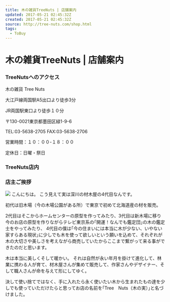 ```yaml
---
title: 木の雑貨TreeNuts | 店舗案内
updated: 2017-05-21 02:45:32Z
created: 2017-05-21 02:45:32Z
source: http://tree-nuts.com/shop.html
tags:
  - ToBuy
---
```


# 木の雑貨TreeNuts | 店舗案内

### TreeNutsへのアクセス

木の雑貨 Tree Nuts

大江戸線両国駅A5出口より徒歩3分

JR両国駅東口より徒歩１０分

〒130-0021東京都墨田区緑1-9-6

TEL:03-5638-2705
FAX:03-5638-2706

営業時間：１０：００-１８：００

定休日：日曜・祭日

### TreeNuts店内

### 店主ご挨拶

![](../_resources/ef6c4b57cc964212438b127a0623ca91.jpg)
こんにちは。
こう見えて実は深川の材木屋の4代目なんです。

初代は旧木場（今の木場公園がある所）で東京で初めて北海道産の材を販売。

2代目はそこからホームセンターの原型を作ってみたり、3代目は新木場に移り今のお店の原型を作りながらテレビ東京系の｢開運！なんでも鑑定団｣の木の鑑定士をやってみたり、 4代目の僕は｢今の住まいには本当に木が少ない、いやない家すらある現状｣に少しでも木を使って欲しいという願いを込めて、それぞれが木の大切さや美しさを考えながら商売していたからここまで繋がって来る事ができたのだと思います。

木は本当に美しくそして暖かい。
それは自然が永い年月を掛けて進化して、林業に携わる人が育て、材木屋さんが集めて販売して、作家さんやデザイナー、そして職人さんが命を与えて形にしてゆく。

決して使い捨てではなく、手に入れたら永く使いたい木から生まれたもの達を少しでも使っていただけたらと思ってお店の名前を｢Tree　Nuts（木の実）｣と名づけました。